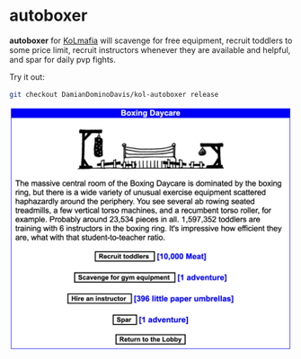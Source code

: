# autoboxer

**autoboxer** for <a href="https://github.com/kolmafia/kolmafia">KoLmafia</a> will scavenge for free equipment, recruit toddlers to some price limit, recruit instructors whenever they are available and helpful, and spar for daily pvp fights.

Try it out:
```sh
git checkout DamianDominoDavis/kol-autoboxer release
```

<a href="https://raw.githubusercontent.com/DamianDominoDavis/kol-flogger/main/example.png?raw=true">
<img alt="Boxing Daycare" src="https://raw.githubusercontent.com/DamianDominoDavis/kol-autoboxer/master/example.png?raw=true" />
</a>
